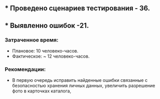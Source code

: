 ## * Проведено сценариев тестирования - 36.
## * Выявленно ошибок -21.
### Затраченное время:
* Плановое: 10 человеко-часов.
* Фактическое: ~  12 человеко-часов.
### Рекомендации:
* В первую очередь исправить найденные ошибки связанные с безопасностью хранения личных данных, увеличить разрешение фото в карточках каталога, 

